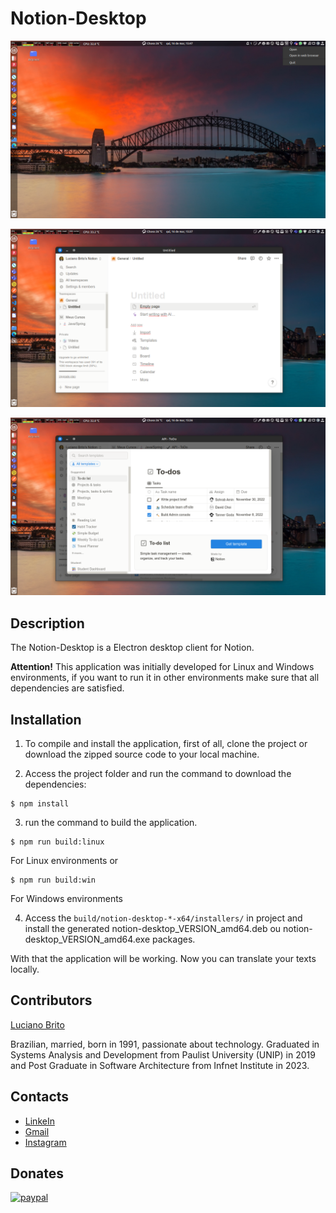 # Notion-Desktop

![](./src/assets/images/Notion-PrintScreen.png)

![](./src/assets/images/Notion-PrintScreen1.png)

![](./src/assets/images/Notion-PrintScreen2.png)


## Description

The Notion-Desktop is a Electron desktop client for Notion.

**Attention!**
This application was initially developed for Linux and Windows environments, if you want to run it in other environments make sure that all dependencies are satisfied.


## Installation

1. To compile and install the application, first of all, clone the project or download the zipped source code to your local machine.

2. Access the project folder and run the command to download the dependencies:
```
$ npm install
```

3. run the command to build the application.
```
$ npm run build:linux
```
For Linux environments or
```
$ npm run build:win
```
For Windows environments

4. Access the `build/notion-desktop-*-x64/installers/` in project and install the generated notion-desktop_VERSION_amd64.deb ou notion-desktop_VERSION_amd64.exe packages.

With that the application will be working. Now you can translate your texts locally.


## Contributors

[Luciano Brito](https://github.com/lucianobritodev)

Brazilian, married, born in 1991, passionate about technology. Graduated in Systems Analysis and Development from Paulist University (UNIP) in 2019 and Post Graduate in Software Architecture from Infnet Institute in 2023.


## Contacts

- [LinkeIn](https://www.linkedin.com/in/luciano-brito-dev)
- [Gmail](mailto:lucianobrito.dev@gmail.com)
- [Instagram](https://www.instagram.com/lucianobrito.dev)


## Donates

[![paypal](https://www.paypalobjects.com/en_US/i/btn/btn_donateCC_LG.gif)](https://www.paypal.com/donate/?hosted_button_id=SX3L4N89M8ZRW)